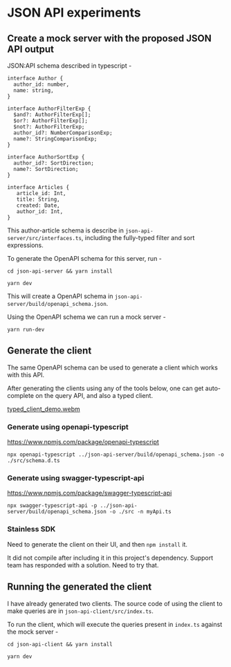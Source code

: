 # JSON API experiments

## Create a mock server with the proposed JSON API output

JSON:API schema described in typescript -

```
interface Author {
  author_id: number,
  name: string,
}

interface AuthorFilterExp {
  $and?: AuthorFilterExp[];
  $or?: AuthorFilterExp[];
  $not?: AuthorFilterExp;
  author_id?: NumberComparisonExp;
  name?: StringComparisonExp;
}

interface AuthorSortExp {
  author_id?: SortDirection;
  name?: SortDirection;
}

interface Articles {
   article_id: Int,
   title: String,
   created: Date,
   author_id: Int,
}
 ```

This author-article schema is describe in `json-api-server/src/interfaces.ts`, including the
fully-typed filter and sort expressions.

To generate the OpenAPI schema for this server, run -

```shell
cd json-api-server && yarn install

```

```shell
yarn dev
```

This will create a OpenAPI schema in `json-api-server/build/openapi_schema.json`.

Using the OpenAPI schema we can run a mock server -

```shell
yarn run-dev
```

## Generate the client

The same OpenAPI schema can be used to generate a client which works with this API.

After generating the clients using any of the tools below, one can get auto-complete on the query
API, and also a typed client.

[typed_client_demo.webm](https://github.com/user-attachments/assets/be2cdf76-bd4b-4948-b33b-63aaeeeb460e)


### Generate using openapi-typescript

https://www.npmjs.com/package/openapi-typescript

```shell
npx openapi-typescript ../json-api-server/build/openapi_schema.json -o ./src/schema.d.ts
```

### Generate using swagger-typescript-api

https://www.npmjs.com/package/swagger-typescript-api

```shell
npx swagger-typescript-api -p ../json-api-server/build/openapi_schema.json -o ./src -n myApi.ts
```

### Stainless SDK

Need to generate the client on their UI, and then `npm install` it.

It did not compile after including it in this project's dependency. Support team has responded with
a solution. Need to try that.

## Running the generated the client

I have already generated two clients. The source code of using the client to make queries are in
`json-api-client/src/index.ts`.

To run the client, which will execute the queries present in `index.ts` against the mock server -

```
cd json-api-client && yarn install
```

```shell
yarn dev
```
